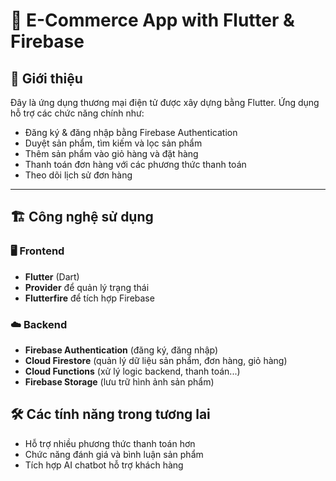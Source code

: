 # 🛒 E-Commerce App with Flutter & Firebase

## 📌 Giới thiệu
Đây là ứng dụng thương mại điện tử được xây dựng bằng Flutter. Ứng dụng hỗ trợ các chức năng chính như:

- Đăng ký & đăng nhập bằng Firebase Authentication
- Duyệt sản phẩm, tìm kiếm và lọc sản phẩm
- Thêm sản phẩm vào giỏ hàng và đặt hàng
- Thanh toán đơn hàng với các phương thức thanh toán
- Theo dõi lịch sử đơn hàng

---

## 🏗️ Công nghệ sử dụng

### 🖥️ Frontend
- **Flutter** (Dart)
- **Provider** để quản lý trạng thái
- **Flutterfire** để tích hợp Firebase

### ☁️ Backend
- **Firebase Authentication** (đăng ký, đăng nhập)
- **Cloud Firestore** (quản lý dữ liệu sản phẩm, đơn hàng, giỏ hàng)
- **Cloud Functions** (xử lý logic backend, thanh toán...)
- **Firebase Storage** (lưu trữ hình ảnh sản phẩm)

## 🛠️ Các tính năng trong tương lai
- Hỗ trợ nhiều phương thức thanh toán hơn
- Chức năng đánh giá và bình luận sản phẩm
- Tích hợp AI chatbot hỗ trợ khách hàng

